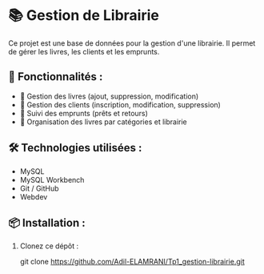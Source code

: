 # 📚 Gestion de Librairie

Ce projet est une base de données pour la gestion d'une librairie. 
Il permet de gérer les livres, les clients et les emprunts.

## 🚀 Fonctionnalités :
- 📖 Gestion des livres (ajout, suppression, modification)
- 👤 Gestion des clients (inscription, modification, suppression)
- 🔄 Suivi des emprunts (prêts et retours)
- 📌 Organisation des livres par catégories et librairie

## 🛠️ Technologies utilisées :
- MySQL
- MySQL Workbench
- Git / GitHub
- Webdev

## 📦 Installation :
1. Clonez ce dépôt :

   git clone https://github.com/Adil-ELAMRANI/Tp1_gestion-librairie.git
